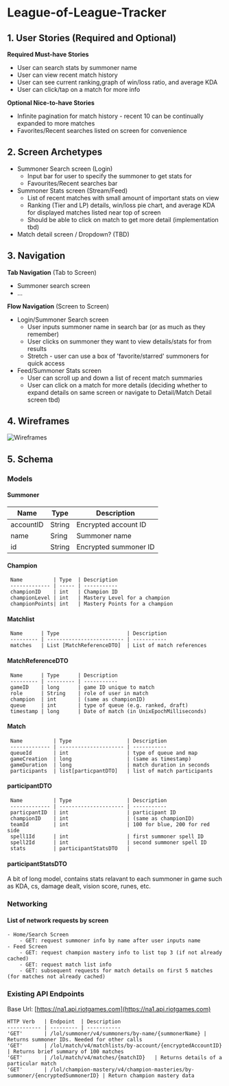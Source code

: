 # League-of-League-Tracker

## 1. User Stories (Required and Optional)

**Required Must-have Stories**

 * User can search stats by summoner name
 * User can view recent match history 
 * User can see current ranking,graph of win/loss ratio, and average KDA
 * User can click/tap on a match for more info

**Optional Nice-to-have Stories**

 * Infinite pagination for match history - recent 10 can be continually expanded to more matches
 * Favorites/Recent searches listed on screen for convenience

## 2. Screen Archetypes

 * Summoner Search screen (Login)
   * Input bar for user to specify the summoner to get stats for
   * Favourites/Recent searches bar
 * Summoner Stats screen (Stream/Feed)
   * List of recent matches with small amount of important stats on view
   * Ranking (Tier and LP) details, win/loss pie chart, and average KDA for displayed matches listed near top of screen
   * Should be able to click on match to get more detail (implementation tbd) 
 * Match detail screen / Dropdown? (TBD) 

## 3. Navigation

**Tab Navigation** (Tab to Screen)

 * Summoner search screen
 * ...

**Flow Navigation** (Screen to Screen)

 * Login/Summoner Search screen
   * User inputs summoner name in search bar (or as much as they remember)
   * User clicks on summoner they want to view details/stats for from results
   * Stretch - user can use a box of 'favorite/starred' summoners for quick access
 * Feed/Summoner Stats screen
   * User can scroll up and down a list of recent match summaries
   * User can click on a match for more details (deciding whether to expand details on same screen or navigate to Detail/Match Detail screen tbd)

## 4. Wireframes
<img src='https://github.com/Breakout-Room-2/lol-tracker/blob/master/wireframes.jpg' title='Wireframes' width='' alt='Wireframes' />

## 5. Schema

### Models

#### Summoner
Name      | Type      | Description
--------- | --------- | -----------
accountID | String    | Encrypted account ID
name      | Sring     | Summoner name
id        | String    | Encrypted summoner ID

#### Champion
     Name          | Type  | Description
     ------------- | ----- | -----------
     championID    | int   | Champion ID
     championLevel | int   | Mastery Level for a champion
     championPoints| int   | Mastery Points for a champion

#### Matchlist
     Name      | Type                      | Description
     --------- | ------------------------- | -----------
     matches   | List [MatchReferenceDTO]  | List of match references

#### MatchReferenceDTO
     Name      | Type      | Description
     --------- | --------- | -----------
     gameID    | long      | game ID unique to match
     role      | String    | role of user in match 
     champion  | int       | (same as championID)
     queue     | int       | type of queue (e.g. ranked, draft)
     timestamp | long      | Date of match (in UnixEpochMilliseconds)

#### Match
     Name          | Type                  | Description
     ------------- | --------------------- | -----------
     queueId       | int                   | type of queue and map
     gameCreation  | long                  | (same as timestamp)
     gameDuration  | long                  | match duration in seconds
     participants  | list[particpantDTO]   | list of match participants

#### participantDTO
     Name          | Type                  | Description
     ------------- | --------------------- | -----------
     particpantID  | int                   | participant ID
     championID    | int                   | (same as championID)
     teamId        | int                   | 100 for blue, 200 for red side
     spell1Id      | int                   | first summoner spell ID
     spell2Id      | int                   | second summoner spell ID
     stats         | participantStatsDTO   | 

#### participantStatsDTO
A bit of long model, contains stats relavant to each summoner in game such as
KDA, cs, damage dealt, vision score, runes, etc.

### Networking

#### List of network requests by screen
    - Home/Search Screen
        - GET: request summoner info by name after user inputs name
    - Feed Screen
        - GET: request champion mastery info to list top 3 (if not already cached) 
        - GET: request match list info
        - GET: subsequent requests for match details on first 5 matches (for matches not already cached)

### Existing API Endpoints

Base Url: [https://na1.api.riotgames.com](https://na1.api.riotgames.com)

    HTTP Verb   | Endpoint  | Description
    ----------- | --------- | -----------
    'GET'       | /lol/summoner/v4/summoners/by-name/{summonerName} | Returns summoner IDs. Needed for other calls
    'GET'       | /lol/match/v4/matchlists/by-account/{encryptedAccountID} | Returns brief summary of 100 matches
    'GET'       | /lol/match/v4/matches/{matchID}   | Returns details of a particular match
    'GET'       | /lol/champion-mastery/v4/champion-masteries/by-summoner/{encryptedSummonerID} | Return champion mastery data
